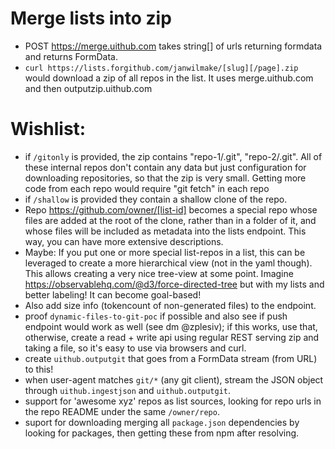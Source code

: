 # Merge lists into zip

- POST https://merge.uithub.com takes string[] of urls returning formdata and returns FormData.
- `curl https://lists.forgithub.com/janwilmake/[slug][/page].zip` would download a zip of all repos in the list. It uses merge.uithub.com and then outputzip.uithub.com

# Wishlist:

- if `/gitonly` is provided, the zip contains "repo-1/.git", "repo-2/.git". All of these internal repos don't contain any data but just configuration for downloading repositories, so that the zip is very small. Getting more code from each repo would require "git fetch" in each repo
- if `/shallow` is provided they contain a shallow clone of the repo.
- Repo https://github.com/owner/[list-id] becomes a special repo whose files are added at the root of the clone, rather than in a folder of it, and whose files will be included as metadata into the lists endpoint. This way, you can have more extensive descriptions.
- Maybe: If you put one or more special list-repos in a list, this can be leveraged to create a more hierarchical view (not in the yaml though). This allows creating a very nice tree-view at some point. Imagine https://observablehq.com/@d3/force-directed-tree but with my lists and better labeling! It can become goal-based!
- Also add size info (tokencount of non-generated files) to the endpoint.
- proof `dynamic-files-to-git-poc` if possible and also see if push endpoint would work as well (see dm @zplesiv); if this works, use that, otherwise, create a read + write api using regular REST serving zip and taking a file, so it's easy to use via browsers and curl.
- create `uithub.outputgit` that goes from a FormData stream (from URL) to this!
- when user-agent matches `git/*` (any git client), stream the JSON object through `uithub.ingestjson` and `uithub.outputgit`.
- support for 'awesome xyz' repos as list sources, looking for repo urls in the repo README under the same `/owner/repo`.
- suport for downloading merging all `package.json` dependencies by looking for packages, then getting these from npm after resolving.
